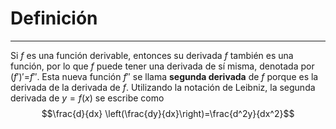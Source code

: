 # Definición
---
Si $f$ es una función derivable, entonces su derivada $f$ también es una función, por lo que $f$ puede tener una derivada de sí misma, denotada por $(f')'$=$f''$. Esta nueva función $f''$ se llama **segunda derivada** de $f$ porque es la derivada de la derivada de $f$. Utilizando la notación de Leibniz, la segunda derivada de $y=f(x)$ se escribe como
$$\frac{d}{dx} \left(\frac{dy}{dx}\right)=\frac{d^2y}{dx^2}$$

